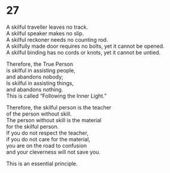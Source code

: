 # 27

A skilful traveller leaves no track.<br/>
A skilful speaker makes no slip.<br/>
A skilful reckoner needs no counting rod.<br/>
A skilfully made door requires no bolts, yet it cannot be opened.<br/>
A skilful binding has no cords or knots, yet it cannot be untied.<br/>

Therefore, the True Person<br/>
is skilful in assisting people,<br/>
and abandons nobody;<br/>
Is skilful in assisting things,<br/>
and abandons nothing.<br/>
This is called “Following the Inner Light.”<br/>

Therefore, the skilful person is the teacher<br/>
of the person without skill.<br/>
The person without skill is the material<br/>
for the skilful person.<br/>
If you do not respect the teacher,<br/>
if you do not care for the material,<br/>
you are on the road to confusion<br/>
and your cleverness will not save you.<br/>

This is an essential principle.<br/>